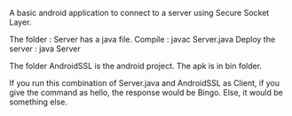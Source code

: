 A basic android application to connect to a server using Secure Socket Layer.

The folder : Server has a java file. 
Compile : javac Server.java
Deploy the server : java Server

The folder AndroidSSL is the android project. The apk is in bin folder.


If you run this combination of Server.java and AndroidSSL as Client, if you give the command as hello, the response would be Bingo. Else, it would be something else.


